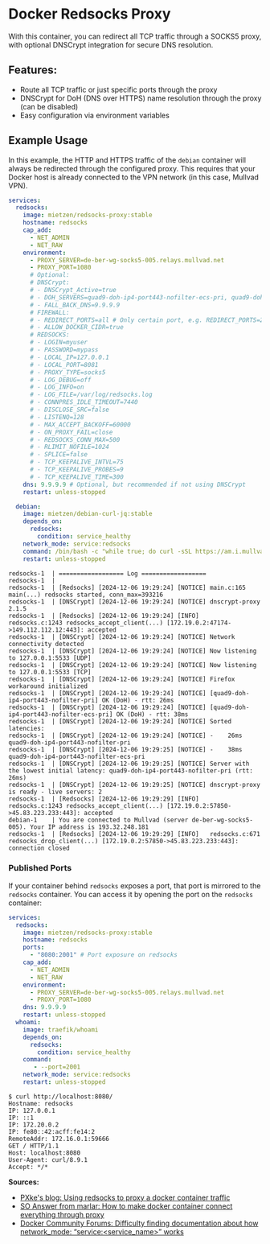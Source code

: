 # Docker Redsocks Proxy

With this container, you can redirect all TCP traffic through a SOCKS5 proxy, with optional DNSCrypt integration for secure DNS resolution.

## Features:

- Route all TCP traffic or just specific ports through the proxy
- DNSCrypt for DoH (DNS over HTTPS) name resolution through the proxy (can be disabled)
- Easy configuration via environment variables

## Example Usage

In this example, the HTTP and HTTPS traffic of the `debian` container will always be redirected through the configured proxy. This requires that your Docker host is already connected to the VPN network (in this case, Mullvad VPN).

```yaml
services:
  redsocks:
    image: mietzen/redsocks-proxy:stable
    hostname: redsocks
    cap_add:
      - NET_ADMIN
      - NET_RAW
    environment:
      - PROXY_SERVER=de-ber-wg-socks5-005.relays.mullvad.net
      - PROXY_PORT=1080
      # Optional:
      # DNSCrypt:
      # - DNSCrypt_Active=true
      # - DOH_SERVERS=quad9-doh-ip4-port443-nofilter-ecs-pri, quad9-doh-ip4-port443-nofilter-pri # Server-List: https://dnscrypt.info/public-servers/
      # - FALL_BACK_DNS=9.9.9.9
      # FIREWALL:
      # - REDIRECT_PORTS=all # Only certain port, e.g. REDIRECT_PORTS=21,80,443
      # - ALLOW_DOCKER_CIDR=true
      # REDSOCKS:
      # - LOGIN=myuser
      # - PASSWORD=mypass
      # - LOCAL_IP=127.0.0.1
      # - LOCAL_PORT=8081
      # - PROXY_TYPE=socks5
      # - LOG_DEBUG=off
      # - LOG_INFO=on
      # - LOG_FILE=/var/log/redsocks.log
      # - CONNPRES_IDLE_TIMEOUT=7440
      # - DISCLOSE_SRC=false
      # - LISTENQ=128
      # - MAX_ACCEPT_BACKOFF=60000
      # - ON_PROXY_FAIL=close
      # - REDSOCKS_CONN_MAX=500
      # - RLIMIT_NOFILE=1024
      # - SPLICE=false
      # - TCP_KEEPALIVE_INTVL=75
      # - TCP_KEEPALIVE_PROBES=9
      # - TCP_KEEPALIVE_TIME=300
    dns: 9.9.9.9 # Optional, but recommended if not using DNSCrypt
    restart: unless-stopped

  debian:
    image: mietzen/debian-curl-jq:stable
    depends_on:
      redsocks:
        condition: service_healthy
    network_mode: service:redsocks
    command: /bin/bash -c "while true; do curl -sSL https://am.i.mullvad.net/connected && sleep 10; done"
    restart: unless-stopped
```

```shell
redsocks-1  | ================== Log ==================
redsocks-1  | 
redsocks-1  | [Redsocks] [2024-12-06 19:29:24] [NOTICE] main.c:165 main(...) redsocks started, conn_max=393216
redsocks-1  | [DNSCrypt] [2024-12-06 19:29:24] [NOTICE] dnscrypt-proxy 2.1.5
redsocks-1  | [Redsocks] [2024-12-06 19:29:24] [INFO]   redsocks.c:1243 redsocks_accept_client(...) [172.19.0.2:47174->149.112.112.12:443]: accepted
redsocks-1  | [DNSCrypt] [2024-12-06 19:29:24] [NOTICE] Network connectivity detected
redsocks-1  | [DNSCrypt] [2024-12-06 19:29:24] [NOTICE] Now listening to 127.0.0.1:5533 [UDP]
redsocks-1  | [DNSCrypt] [2024-12-06 19:29:24] [NOTICE] Now listening to 127.0.0.1:5533 [TCP]
redsocks-1  | [DNSCrypt] [2024-12-06 19:29:24] [NOTICE] Firefox workaround initialized
redsocks-1  | [DNSCrypt] [2024-12-06 19:29:24] [NOTICE] [quad9-doh-ip4-port443-nofilter-pri] OK (DoH) - rtt: 26ms
redsocks-1  | [DNSCrypt] [2024-12-06 19:29:24] [NOTICE] [quad9-doh-ip4-port443-nofilter-ecs-pri] OK (DoH) - rtt: 38ms
redsocks-1  | [DNSCrypt] [2024-12-06 19:29:24] [NOTICE] Sorted latencies:
redsocks-1  | [DNSCrypt] [2024-12-06 19:29:24] [NOTICE] -    26ms quad9-doh-ip4-port443-nofilter-pri
redsocks-1  | [DNSCrypt] [2024-12-06 19:29:25] [NOTICE] -    38ms quad9-doh-ip4-port443-nofilter-ecs-pri
redsocks-1  | [DNSCrypt] [2024-12-06 19:29:25] [NOTICE] Server with the lowest initial latency: quad9-doh-ip4-port443-nofilter-pri (rtt: 26ms)
redsocks-1  | [DNSCrypt] [2024-12-06 19:29:25] [NOTICE] dnscrypt-proxy is ready - live servers: 2
redsocks-1  | [Redsocks] [2024-12-06 19:29:29] [INFO]   redsocks.c:1243 redsocks_accept_client(...) [172.19.0.2:57850->45.83.223.233:443]: accepted
debian-1    | You are connected to Mullvad (server de-ber-wg-socks5-005). Your IP address is 193.32.248.181
redsocks-1  | [Redsocks] [2024-12-06 19:29:29] [INFO]   redsocks.c:671 redsocks_drop_client(...) [172.19.0.2:57850->45.83.223.233:443]: connection closed
```

### Published Ports

If your container behind `redsocks` exposes a port, that port is mirrored to the `redsocks` container. You can access it by opening the port on the `redsocks` container:

```yaml
services:
  redsocks:
    image: mietzen/redsocks-proxy:stable
    hostname: redsocks
    ports:
      - "8080:2001" # Port exposure on redsocks
    cap_add:
      - NET_ADMIN
      - NET_RAW
    environment:
      - PROXY_SERVER=de-ber-wg-socks5-005.relays.mullvad.net
      - PROXY_PORT=1080
    dns: 9.9.9.9
    restart: unless-stopped
  whoami:
    image: traefik/whoami
    depends_on:
      redsocks:
        condition: service_healthy
    command:
       - --port=2001
    network_mode: service:redsocks
    restart: unless-stopped
```

```shell
$ curl http://localhost:8080/
Hostname: redsocks
IP: 127.0.0.1
IP: ::1
IP: 172.20.0.2
IP: fe80::42:acff:fe14:2
RemoteAddr: 172.16.0.1:59666
GET / HTTP/1.1
Host: localhost:8080
User-Agent: curl/8.9.1
Accept: */*
```

**Sources:**
- [PXke's blog: Using redsocks to proxy a docker container traffic](https://web.archive.org/web/20240302223218/https://blog.pxke.me/redsocksdocker.html)
- [SO Answer from marlar: How to make docker container connect everything through proxy](https://stackoverflow.com/a/71099635)
- [Docker Community Forums: Difficulty finding documentation about how network_mode: “service:<service_name>” works](https://web.archive.org/web/20240721062403/https://forums.docker.com/t/difficulty-finding-documentation-about-how-network-mode-service-service-name-works/137008)
